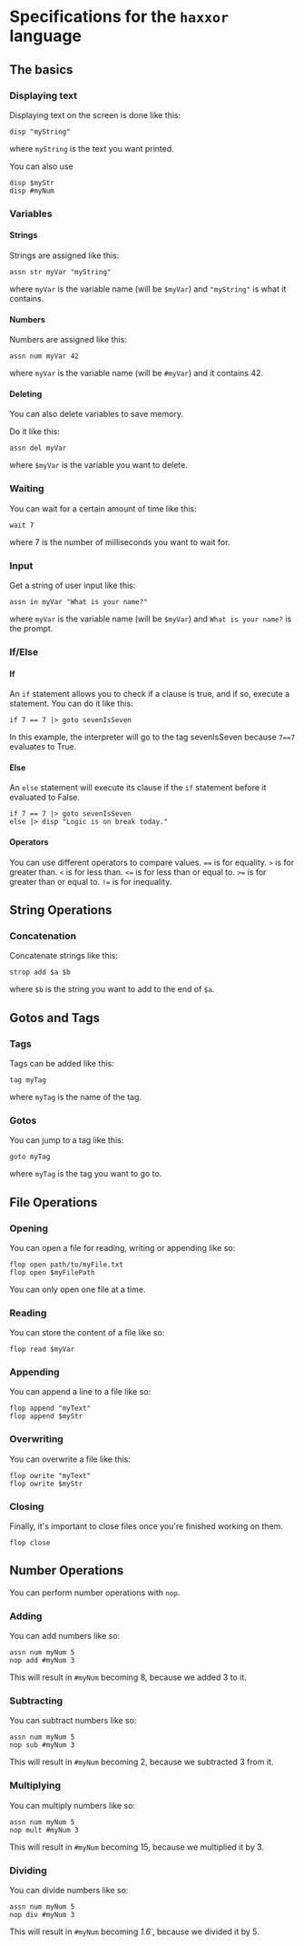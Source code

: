 # Specifications for the `haxxor` language
## The basics
### Displaying text
Displaying text on the screen is done like this:
```
disp "myString"
```
where `myString` is the text you want printed.

You can also use
```
disp $myStr
disp #myNum
```

### Variables
#### Strings
Strings are assigned like this:
```
assn str myVar "myString"
```

where `myVar` is the variable name (will be `$myVar`) and `"myString"` is what it contains.

#### Numbers
Numbers are assigned like this:
```
assn num myVar 42
```
where `myVar` is the variable name (will be `#myVar`) and it contains 42.

#### Deleting
You can also delete variables to save memory.

Do it like this:
```
assn del myVar
```
where `$myVar` is the variable you want to delete.

### Waiting
You can wait for a certain amount of time like this:
```
wait 7
```
where 7 is the number of milliseconds you want to wait for.

### Input
Get a string of user input like this:
```
assn in myVar "What is your name?"
```
where `myVar` is the variable name (will be `$myVar`) and `What is your name?` is the prompt.

### If/Else
#### If
An `if` statement allows you to check if a clause is true, and if so, execute a statement.
You can do it like this:
```
if 7 == 7 |> goto sevenIsSeven 
```

In this example, the interpreter will go to the tag sevenIsSeven because `7==7` evaluates to True.
#### Else
An `else` statement will execute its clause if the `if` statement before it evaluated to False.
```
if 7 == 7 |> goto sevenIsSeven 
else |> disp "Logic is on break today."
```
#### Operators
You can use different operators to compare values.
`==` is for equality.
`>` is for greater than.
`<` is for less than.
`<=` is for less than or equal to.
`>=` is for greater than or equal to.
`!=` is for inequality.

## String Operations
### Concatenation
Concatenate strings like this:
 ```
 strop add $a $b
 ```
where `$b` is the string you want to add to the end of `$a`.

## Gotos and Tags
### Tags
Tags can be added like this:
```
tag myTag
```
where `myTag` is the name of the tag.

### Gotos
You can jump to a tag like this:
```
goto myTag
```
where `myTag` is the tag you want to go to.

## File Operations
### Opening
You can open a file for reading, writing or appending like so:
```
flop open path/to/myFile.txt
flop open $myFilePath
```
You can only open one file at a time.

### Reading
You can store the content of a file like so:
```
flop read $myVar
```

### Appending
You can append a line to a file like so:
```
flop append "myText"
flop append $myStr
```

### Overwriting
You can overwrite a file like this:
```
flop owrite "myText"
flop owrite $myStr
```

### Closing
Finally, it's important to close files once you're finished working on them.
```
flop close
```

## Number Operations
You can perform number operations with `nop`.

### Adding
You can add numbers like so:
```
assn num myNum 5
nop add #myNum 3
```
This will result in `#myNum` becoming 8, because we added 3 to it.

### Subtracting
You can subtract numbers like so:
```
assn num myNum 5
nop sub #myNum 3
```
This will result in `#myNum` becoming 2, because we subtracted 3 from it.

### Multiplying
You can multiply numbers like so:
```
assn num myNum 5
nop mult #myNum 3
```
This will result in `#myNum` becoming 15, because we multiplied it by 3.

### Dividing
You can divide numbers like so:
```
assn num myNum 5
nop div #myNum 3
```
This will result in `#myNum` becoming _1.6˙_, because we divided it by 5.
